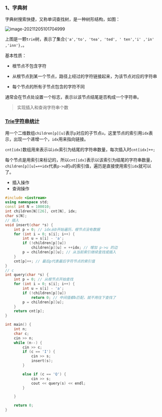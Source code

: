 ### 1、字典树

字典树搜索快捷，又称单词查找树，是一种树形结构，如图：

![image-20211205101704999](https://cdn.jsdelivr.net/gh/moon-Light404/my-picGo@master/img/202112051017139.png)

上图是一颗`trie`树，表示了集合`{'a','to', 'tea', 'ted', ' ten','i' ,'in' ,'inn'},`。

基本性质：

- 根节点不包含字符

- 从根节点到某一个节点，路径上经过的字符链接起来，为该节点对应的字符串
- 每个节点的所有子节点包含的字符不同

通常会在节点处设置一个标志，表示以该节点结尾是否构成一个字符串。



>  实现插入和查询字符串个数

### <a href = "https://www.acwing.com/activity/content/code/content/45282/"> Trie字符串统计</a>

用一个二维数组`children[p][u]`表示`p`对应的子节点`u`，这里节点的索引用`idx`表示，出现一个递增一个，`idx`用来指向链接。

`cnt[idx]`数组用来表示以`idx`索引为结尾的字符串数量，每次插入时`cnt[idx]++;`

每个节点是用索引来标记的，所以`cnt[idx]`表示以该索引为结尾的字符串数量，`children[p][u]=++idx`代表`p->u`的`u`的索引值，遍历是直接使用索引`idx`就可以了。

- 插入操作
- 查询操作

```c++
#include <iostream>
using namespace std;
const int N = 100010;
int children[N][26], cnt[N], idx;
char s[N];
// 插入
void insert(char *s) {
	int p = 0; // idx从0开始遍历，根节点没有数据
	for (int i = 0; s[i]; i++) {
		int u = s[i] - 'a';
		if (!children[p][u])
			children[p][u] = ++idx; // 增加 p->u 的边
		p = children[p][u]; // 从当前索引继续查找或插入
	}
	cnt[p]++; // 最后p代表最后字符节点的索引值
}
// c
int query(char *s) {
	int p = 0; // 从根节点开始查找
	for (int i = 0; s[i]; i++) {
		int u = s[i] - 'a';
		if (!children[p][u])
			return 0; // 中间值都b匹配，就不用往下查找了
		p = children[p][u];
	}
	return cnt[p];
}

int main() {
	int n;
	char c;
	cin >> n;
	while (n--) {
		cin >> c;
		if (c == 'I') {
			cin >> s;
			insert(s);
		}

		else if (c == 'Q') {
			cin >> s;
			cout << query(s) << endl;
		}

	}

	return 0;
}
```

